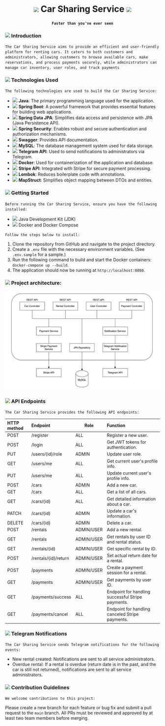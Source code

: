 # <h1 align="center"> <img src="https://em-content.zobj.net/thumbs/120/apple/354/racing-car_1f3ce-fe0f.png" width="35"/> Car Sharing Service <img src="https://em-content.zobj.net/thumbs/120/apple/354/racing-car_1f3ce-fe0f.png" width="35"/> </h1>
#### <h4 align="center"> `Faster than you've ever seen` </h4>

### <img src="https://em-content.zobj.net/thumbs/160/apple/354/raising-hands_1f64c.png" width="25"/> Introduction
`The Car Sharing Service aims to provide an efficient and user-friendly platform for renting cars. It caters to both customers and administrators, allowing customers to browse available cars, make reservations, and process payments securely, while administrators can manage car inventory, user roles, and track payments`

### <img src="https://em-content.zobj.net/thumbs/160/apple/354/laptop_1f4bb.png" width="25"/> Technologies Used
`The following technologies are used to build the Car Sharing Service:`
- <img src="https://image.emojipng.com/677/13219677.jpg" width="30"/> **Java**: The primary programming language used for the application.
- <img src="https://media.trustradius.com/product-logos/9B/8G/IMJEF6VWC74S.PNG" width="30"/> **Spring Boot**: A powerful framework that provides essential features for building web applications.
- <img src="https://media.trustradius.com/product-logos/9B/8G/IMJEF6VWC74S.PNG" width="30"/> **Spring Data JPA**: Simplifies data access and persistence with JPA (Java Persistence API).
- <img src="https://media.trustradius.com/product-logos/9B/8G/IMJEF6VWC74S.PNG" width="30"/> **Spring Security**: Enables robust and secure authentication and authorization mechanisms.
- <img src="https://t1.gstatic.com/images?q=tbn:ANd9GcSPbQehl7jW6cT9MZXqOeA4FNWqVNkOThwpkukkugx0lD1EhpIH" width="30"/> **Swagger**: Provides API documentation.
- <img src="https://w7.pngwing.com/pngs/464/18/png-transparent-mysql-database-innodb-postgresql-column-marine-mammal-electric-blue-postgresql-thumbnail.png" width="30"/> **MySQL**: The database management system used for data storage.
- <img src="https://t2.gstatic.com/images?q=tbn:ANd9GcQY7YDz2atjZ4SUnF-rkVAAMh0Rq5gOA4v9I4D2WRZHccPlacGo" width="30"/> **Telegram API**: Used to send notifications to administrators via Telegram.
- <img src="https://cdn.freebiesupply.com/logos/large/2x/docker-logo-png-transparent.png" width="35"/>  **Docker**: Used for containerization of the application and database.
- <img src="https://cdn.dribbble.com/users/920/screenshots/1675816/stripe.png?resize=400x300&vertical=center" width="35"/> **Stripe API**: Integrated with Stripe for secure payment processing.
- <img src="https://velog.velcdn.com/images/gloom/post/17bae182-7380-43e0-a45e-fff76b8ba9c7/image.png" width="35"/> **Lombok**: Reduces boilerplate code with annotations.
- <img src="https://trguduru.github.io/img/mapstruct.png" width="35"/> **MapStruct**: Simplifies object mapping between DTOs and entities.

### <img src="https://em-content.zobj.net/thumbs/160/apple/354/rocket_1f680.png" width="25"/> Getting Started
`Before running the Car Sharing Service, ensure you have the following installed:`
- <img src="https://image.emojipng.com/677/13219677.jpg" width="30"/> Java Development Kit (JDK)
- <img src="https://cdn.freebiesupply.com/logos/large/2x/docker-logo-png-transparent.png" width="35"/> Docker and Docker Compose

`Follow the steps below to install:`
1. Clone the repository from GitHub and navigate to the project directory.
2. Create a `.env` file with the necessary environment variables. (See `.env.sample` for a sample.)
3. Run the following command to build and start the Docker containers:
   `docker-compose up --build`.
4. The application should now be running at `http://localhost:8080`.

### <img src="https://em-content.zobj.net/thumbs/160/apple/354/building-construction_1f3d7-fe0f.png" width="25"/> Project architecture:
![Screenshot](assets/architecture.png)

### <img src="https://em-content.zobj.net/thumbs/160/apple/354/link_1f517.png" width="25"/> API Endpoints
`The Car Sharing Service provides the following API endpoints:`

<!-- Fill in the details for each endpoint as per your project's requirements -->

| **HTTP method** | **Endpoint**                   | **Role**   | **Function**                                     |
|:----------------|:-------------------------------|------------|:-------------------------------------------------|
| POST            | /register                      | ALL        | Register a new user.                            |
| POST            | /login                         | ALL        | Get JWT tokens for authentication.              |
| PUT             | /users/{id}/role               | ADMIN      | Update user role.                               |
| GET             | /users/me                      | ALL        | Get current user's profile info.                |
| PUT             | /users/me                      | ALL        | Update current user's profile info.             |
| POST            | /cars                          | ADMIN      | Add a new car.                                  |
| GET             | /cars                          | ALL        | Get a list of all cars.                         |
| GET             | /cars/{id}                     | ALL        | Get detailed information about a car.           |
| PATCH           | /cars/{id}                     | ADMIN      | Update a car's information.                     |
| DELETE          | /cars/{id}                     | ADMIN      | Delete a car.                                   |
| POST            | /rentals                       | ADMIN/USER        | Add a new rental.                               |
| GET             | /rentals                       | ADMIN/USER | Get rentals by user ID and rental status.       |
| GET             | /rentals/{id}                  | ADMIN/USER | Get specific rental by ID.                      |
| POST            | /rentals/{id}/return           | ADMIN/USER | Set actual return date for a rental.            |
| POST            | /payments                      | ADMIN/USER | Create a payment session for a rental.          |
| GET             | /payments                      | ADMIN/USER | Get payments by user ID.                        |
| GET             | /payments/success              | ALL        | Endpoint for handling successful Stripe payments. |
| GET             | /payments/cancel               | ALL        | Endpoint for handling canceled Stripe payments.  |

### <img src="https://em-content.zobj.net/thumbs/160/apple/354/mechanical-arm_1f9be.png" width="25"/> Telegram Notifications
`The Car Sharing Service sends Telegram notifications for the following events:`
- New rental created: Notifications are sent to all service administrators.
- Overdue rental: If a rental is overdue (return date is in the past, and the car is still not returned), notifications are sent to all service administrators.

### <img src="https://em-content.zobj.net/thumbs/120/apple/354/card-file-box_1f5c3-fe0f.png" width="25"/> Contribution Guidelines
`We welcome contributions to this project:`

Please create a new branch for each feature or bug fix and submit a pull request to the `main` branch. All PRs must be reviewed and approved by at least two team members before merging.
